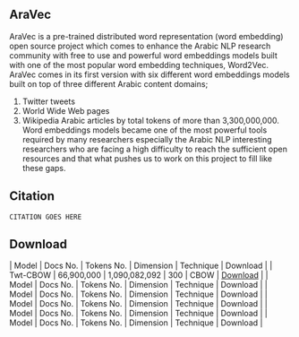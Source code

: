 ## AraVec
AraVec is a pre-trained distributed word representation (word embedding) open source project which comes to enhance the Arabic NLP research
community with free to use and powerful word embeddings models built with one of the most popular word embedding techniques, Word2Vec.
AraVec comes in its first version with six different word embeddings models built on top of three different Arabic content domains;
1. Twitter tweets
2. World Wide Web pages
3. Wikipedia Arabic articles
by total tokens of more than 3,300,000,000.
Word embeddings models became one of the most powerful tools required by many researchers especially the Arabic NLP interesting researchers who are facing
a high difficulty to reach the sufficient open resources and that what pushes us to work on this project to fill like these gaps. 

## Citation
`CITATION GOES HERE`

## Download
| Model        | Docs No.           | Tokens No.  | Dimension	| Technique 	| Download |
| Twt-CBOW        | 66,900,000           | 1,090,082,092 | 300	| CBOW 	| [Download](http://github.com) |
| Model        | Docs No.           | Tokens No.  | Dimension	| Technique 	| Download |
| Model        | Docs No.           | Tokens No.  | Dimension	| Technique 	| Download |
| Model        | Docs No.           | Tokens No.  | Dimension	| Technique 	| Download |
| Model        | Docs No.           | Tokens No.  | Dimension	| Technique 	| Download |
| Model        | Docs No.           | Tokens No.  | Dimension	| Technique 	| Download |


